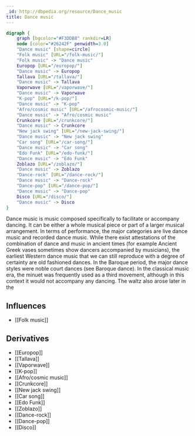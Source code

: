 ```yaml
---
_id: http://dbpedia.org/resource/Dance_music
title: Dance music
---
```


```dot
digraph {
	graph [bgcolor="#F3DDB8" rankdir=LR]
	node [color="#26242F" penwidth=3.0]
	"Dance music" [shape=circle]
	"Folk music" [URL="/folk-music/"]
	"Folk music" -> "Dance music"
	Europop [URL="/europop/"]
	"Dance music" -> Europop
	Tallava [URL="/tallava/"]
	"Dance music" -> Tallava
	Vaporwave [URL="/vaporwave/"]
	"Dance music" -> Vaporwave
	"K-pop" [URL="/k-pop/"]
	"Dance music" -> "K-pop"
	"Afro/cosmic music" [URL="/afrocosmic-music/"]
	"Dance music" -> "Afro/cosmic music"
	Crunkcore [URL="/crunkcore/"]
	"Dance music" -> Crunkcore
	"New jack swing" [URL="/new-jack-swing/"]
	"Dance music" -> "New jack swing"
	"Car song" [URL="/car-song/"]
	"Dance music" -> "Car song"
	"Edo Funk" [URL="/edo-funk/"]
	"Dance music" -> "Edo Funk"
	Zoblazo [URL="/zoblazo/"]
	"Dance music" -> Zoblazo
	"Dance-rock" [URL="/dance-rock/"]
	"Dance music" -> "Dance-rock"
	"Dance-pop" [URL="/dance-pop/"]
	"Dance music" -> "Dance-pop"
	Disco [URL="/disco/"]
	"Dance music" -> Disco
}
```

Dance music is music composed specifically to facilitate or accompany dancing. It can be either a whole musical piece or part of a larger musical arrangement. In terms of performance, the major categories are live dance music and recorded dance music. While there exist attestations of the combination of dance and music in ancient times (for example Ancient Greek vases sometimes show dancers accompanied by musicians), the earliest Western dance music that we can still reproduce with a degree of certainty are old fashioned dances. In the Baroque period, the major dance styles were noble court dances (see Baroque dance). In the classical music era, the minuet was frequently used as a third movement, although in this context it would not accompany any dancing. The waltz also arose later in the

## Influences

- [[Folk music]]

## Derivatives

- [[Europop]]
- [[Tallava]]
- [[Vaporwave]]
- [[K-pop]]
- [[Afro/cosmic music]]
- [[Crunkcore]]
- [[New jack swing]]
- [[Car song]]
- [[Edo Funk]]
- [[Zoblazo]]
- [[Dance-rock]]
- [[Dance-pop]]
- [[Disco]]

